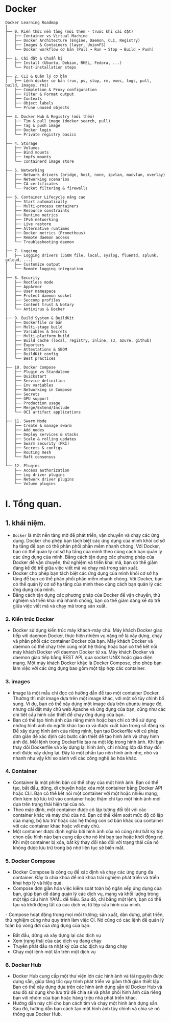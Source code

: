 # Docker 

```
Docker Learning Roadmap
│
├── 0. Kiến thức nền tảng (mới thêm - trước khi cài đặt)
│   ├── Container vs Virtual Machine
│   ├── Docker Architecture (Engine, Daemon, CLI, Registry)
│   ├── Images & Containers (layer, UnionFS)
│   └── Docker workflow cơ bản (Pull → Run → Stop → Build → Push)
│
├── 1. Cài đặt & Chuẩn bị
│   ├── Install (Ubuntu, Debian, RHEL, Fedora, ...)
│   └── Post-installation steps
│
├── 2. CLI & Quản lý cơ bản
│   ├── Lệnh docker cơ bản (run, ps, stop, rm, exec, logs, pull, build, images, rmi)
│   ├── Completion & Proxy configuration
│   ├── Filter & Format output
│   ├── Contexts
│   ├── Object labels
│   └── Prune unused objects
│
├── 3. Docker Hub & Registry (mới thêm)
│   ├── Tìm & pull image (docker search, pull)
│   ├── Tag & push image
│   ├── Docker login
│   └── Private registry basics
│
├── 4. Storage
│   ├── Volumes
│   ├── Bind mounts
│   ├── tmpfs mounts
│   └── containerd image store
│
├── 5. Networking
│   ├── Network drivers (bridge, host, none, ipvlan, macvlan, overlay)
│   ├── Networking scenarios
│   ├── CA certificates
│   └── Packet filtering & firewalls
│
├── 6. Container Lifecycle nâng cao
│   ├── Start automatically
│   ├── Multi-process containers
│   ├── Resource constraints
│   ├── Runtime metrics
│   ├── IPv6 networking
│   ├── Live restore
│   ├── Alternative runtimes
│   ├── Docker metrics (Prometheus)
│   ├── Remote daemon access
│   └── Troubleshooting daemon
│
├── 7. Logging
│   ├── Logging drivers (JSON file, local, syslog, fluentd, splunk, gcloud, ...)
│   ├── Customize output
│   └── Remote logging integration
│
├── 8. Security
│   ├── Rootless mode
│   ├── AppArmor
│   ├── User namespace
│   ├── Protect daemon socket
│   ├── Seccomp profiles
│   ├── Content trust & Notary
│   └── Antivirus & Docker
│
├── 9. Build System & BuildKit
│   ├── Dockerfile cơ bản
│   ├── Multi-stage build
│   ├── Variables & Secrets
│   ├── Multi-platform build
│   ├── Build cache (local, registry, inline, s3, azure, github)
│   ├── Exporters
│   ├── Attestations & SBOM
│   ├── BuildKit config
│   └── Best practices
│
├── 10. Docker Compose
│   ├── Plugin vs Standalone
│   ├── Quickstart
│   ├── Service definition
│   ├── Env variables
│   ├── Networking in Compose
│   ├── Secrets
│   ├── GPU support
│   ├── Production usage
│   ├── Merge/Extend/Include
│   └── OCI artifact applications
│
├── 11. Swarm Mode
│   ├── Create & manage swarm
│   ├── Add nodes
│   ├── Deploy services & stacks
│   ├── Scale & rolling updates
│   ├── Swarm security (PKI)
│   ├── Secrets & configs
│   ├── Routing mesh
│   └── Raft consensus
│
└── 12. Plugins
    ├── Access authorization
    ├── Log driver plugins
    ├── Network driver plugins
    └── Volume plugins
```
# I. Tổng quan.
## 1. khái niệm. 
- `Docker` là một nền tảng mở để phát triển, vận chuyển và chạy các ứng dụng. Docker cho phép bạn tách biệt các ứng dụng của mình khỏi cơ sở hạ tầng để bạn có thể phân phối phần mềm nhanh chóng. Với Docker, bạn có thể quản lý cơ sở hạ tầng của mình theo cùng cách bạn quản lý các ứng dụng của mình. Bằng cách tận dụng các phương pháp của Docker để vận chuyển, thử nghiệm và triển khai mã, bạn có thể giảm đáng kể độ trễ giữa việc viết mã và chạy mã trong sản xuất.
- Docker cho phép bạn tách biệt các ứng dụng của mình khỏi cơ sở hạ tầng để bạn có thể phân phối phần mềm nhanh chóng. Với Docker, bạn có thể quản lý cơ sở hạ tầng của mình theo cùng cách bạn quản lý các ứng dụng của mình.
- Bằng cách tận dụng các phương pháp của Docker để vận chuyển, thử nghiệm và triển khai mã nhanh chóng, bạn có thể giảm đáng kể độ trễ giữa việc viết mã và chạy mã trong sản xuất.
### 2. Kiến trúc Docker
- Docker sử dụng kiến ​​trúc máy khách-máy chủ. Máy khách Docker giao tiếp với daemon Docker, thực hiện nhiệm vụ nặng nề là xây dựng, chạy và phân phối các container Docker của bạn. Máy khách Docker và daemon có thể chạy trên cùng một hệ thống hoặc bạn có thể kết nối máy khách Docker với daemon Docker từ xa. Máy khách Docker và daemon giao tiếp bằng REST API, qua socket UNIX hoặc giao diện mạng. Một máy khách Docker khác là Docker Compose, cho phép bạn làm việc với các ứng dụng bao gồm một tập hợp các container.

### 3. images
- Image là một mẫu chỉ đọc có hướng dẫn để tạo một container Docker. Thường thì một image dựa trên một image khác, với một số tùy chỉnh bổ sung. Ví dụ, bạn có thể xây dựng một image dựa trên ubuntu image đó, nhưng cài đặt máy chủ web Apache và ứng dụng của bạn, cũng như các chi tiết cấu hình cần thiết để chạy ứng dụng của bạn.
- Bạn có thể tạo hình ảnh của riêng mình hoặc bạn chỉ có thể sử dụng những hình ảnh do người khác tạo ra và được xuất bản trong sổ đăng ký. Để xây dựng hình ảnh của riêng mình, bạn tạo Dockerfile với cú pháp đơn giản để xác định các bước cần thiết để tạo hình ảnh và chạy hình ảnh đó. Mỗi lệnh trong Dockerfile tạo ra một lớp trong hình ảnh. Khi bạn thay đổi Dockerfile và xây dựng lại hình ảnh, chỉ những lớp đã thay đổi mới được xây dựng lại. Đây là một phần tạo nên hình ảnh nhẹ, nhỏ và nhanh như vậy khi so sánh với các công nghệ ảo hóa khác.
### 4. Container
- Container là một phiên bản có thể chạy của một hình ảnh. Bạn có thể tạo, bắt đầu, dừng, di chuyển hoặc xóa một container bằng Docker API hoặc CLI. Bạn có thể kết nối một container với một hoặc nhiều mạng, đính kèm bộ lưu trữ vào container hoặc thậm chí tạo một hình ảnh mới dựa trên trạng thái hiện tại của nó.
- Theo mặc định, một container được cô lập tương đối tốt với các container khác và máy chủ của nó. Bạn có thể kiểm soát mức độ cô lập của mạng, bộ lưu trữ hoặc các hệ thống con cơ bản khác của container với các container khác hoặc với máy chủ.
- Một container được định nghĩa bởi hình ảnh của nó cũng như bất kỳ tùy chọn cấu hình nào bạn cung cấp cho nó khi bạn tạo hoặc khởi động nó. Khi một container bị xóa, bất kỳ thay đổi nào đối với trạng thái của nó không được lưu trữ trong bộ nhớ liên tục sẽ biến mất.
### 5. Docker Compose
- Docker Compose là công cụ để xác định và chạy các ứng dụng đa container. Đây là chìa khóa để mở khóa trải nghiệm phát triển và triển khai hợp lý và hiệu quả.
- Compose đơn giản hóa việc kiểm soát toàn bộ ngăn xếp ứng dụng của bạn, giúp bạn dễ dàng quản lý các dịch vụ, mạng và khối lượng trong một tệp cấu hình YAML dễ hiểu. Sau đó, chỉ bằng một lệnh, bạn có thể tạo và khởi động tất cả các dịch vụ từ tệp cấu hình của mình.

\- Compose hoạt động trong mọi môi trường; sản xuất, dàn dựng, phát triển, thử nghiệm cũng như quy trình làm việc CI. Nó cũng có các lệnh để quản lý toàn bộ vòng đời của ứng dụng của bạn:

+ Bắt đầu, dừng và xây dựng lại các dịch vụ
+ Xem trạng thái của các dịch vụ đang chạy
+ Truyền phát đầu ra nhật ký của các dịch vụ đang chạy
+ Chạy một lệnh một lần trên một dịch vụ
### 6. Docker Hub
- Docker Hub cung cấp một thư viện lớn các hình ảnh và tài nguyên được dựng sẵn, giúp tăng tốc quy trình phát triển và giảm thời gian thiết lập. Bạn có thể xây dựng dựa trên các hình ảnh dựng sẵn từ Docker Hub và sau đó sử dụng kho lưu trữ để chia sẻ và phân phối hình ảnh của riêng bạn với nhóm của bạn hoặc hàng triệu nhà phát triển khác.
- Hướng dẫn này chỉ cho bạn cách tìm và chạy một hình ảnh dựng sẵn. Sau đó, hướng dẫn bạn cách tạo một hình ảnh tùy chỉnh và chia sẻ nó thông qua Docker Hub.
